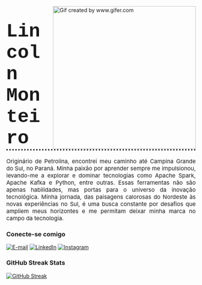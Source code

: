 
<img style="padding-left: 30px; " align="right" alt="Gif created by www.gifer.com" height="380" src="https://i.gifer.com/24Br.gif">

<h1 style="border-bottom: 4px dotted; ">
    <span align="left" style="font-size:50px; font-family:'Courier New';">Lincoln Monteiro</span>
</h1>

<p align="justify" style="font-size:15px; ">Originário de Petrolina, encontrei meu caminho até Campina Grande do Sul, no Paraná. Minha paixão por aprender sempre me impulsionou, levando-me a explorar e dominar tecnologias como Apache Spark, Apache Kafka e Python, entre outras. Essas ferramentas não são apenas habilidades, mas portas para o universo da inovação tecnológica. Minha jornada, das paisagens calorosas do Nordeste às novas experiências no Sul, é uma busca constante por desafios que ampliem meus horizontes e me permitam deixar minha marca no campo da tecnologia.</p>

<h3 align="left">Conecte-se comigo</h3>

[![E-mail](https://img.shields.io/badge/-Email-000?style=for-the-badge&logo=microsoft-outlook&logoColor=FF00F6&color:FFF)](mailto:eng.dados.lincolnlmonteiro@gmail.com)
[![LinkedIn](https://img.shields.io/badge/-LinkedIn-000?style=for-the-badge&logo=linkedin&logoColor=FF00F6&color:FFF)](https://www.linkedin.com/in/lincoln-monteiro-10537560/)
[![Instagram](https://img.shields.io/badge/-Instagram-000?style=for-the-badge&logo=instagram&logoColor=FF00F6&color:FFF)](https://www.instagram.com/lincoln_l_monteiro/)

<h3 align="left">GitHub Streak Stats</h3>

[![GitHub Streak](https://streak-stats.demolab.com/?user=engdadoslincoln&theme=bear&background=000&border=30A3DC&dates=FFF)](https://git.io/streak-stats)